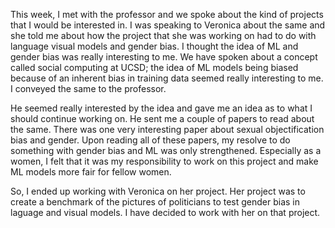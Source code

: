 This week, I met with the professor and we spoke about the kind of projects that I would be interested in. I was speaking to Veronica about the same and she told me about how the project that she was working on had to do with language visual models and gender bias. I thought the idea of ML and gender bias was really interesting to me. We have spoken about a concept called social computing at UCSD; the idea of ML models being biased because of an inherent bias in training data seemed really interesting to me. I conveyed the same to the professor. 

He seemed really interested by the idea and gave me an idea as to what I should continue working on. He sent me a couple of papers to read about the same. There was one very interesting paper about sexual objectification bias and gender. Upon reading all of these papers, my resolve to do something with gender bias and ML was only strengthened. Especially as a women, I felt that it was my responsibility to work on this project and make ML models more fair for fellow women. 

So, I ended up working with Veronica on her project. Her project was to create a benchmark of the pictures of politicians to test gender bias in laguage and visual models. I have decided to work with her on that project. 
